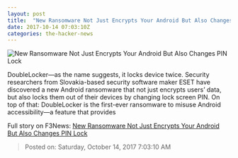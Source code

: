 ```yaml
---
layout: post
title:  "New Ransomware Not Just Encrypts Your Android But Also Changes PIN Lock"
date: 2017-10-14 07:03:10Z
categories: the-hacker-news
---
```


![New Ransomware Not Just Encrypts Your Android But Also Changes PIN Lock](https://3.bp.blogspot.com/-wwia_yQZLjo/WeDel_otvLI/AAAAAAAAuX0/6EvbofZjR7csx5003OJ8JBW2RSYY7oQiACLcBGAs/s1600/doublelocker-android-ransomware.png)

DoubleLocker—as the name suggests, it locks device twice. Security researchers from Slovakia-based security software maker ESET have discovered a new Android ransomware that not just encrypts users’ data, but also locks them out of their devices by changing lock screen PIN. On top of that: DoubleLocker is the first-ever ransomware to misuse Android accessibility—a feature that provides


Full story on F3News: [New Ransomware Not Just Encrypts Your Android But Also Changes PIN Lock](http://www.f3nws.com/n/fsuhaD)

> Posted on: Saturday, October 14, 2017 7:03:10 AM
